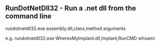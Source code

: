 ## RunDotNetDll32 - Run a .net dll from the command line

rundotnetdll32.exe assembly.dll,class,method arguments

e.g. rundotnetdll32.exe WheresMyImplant.dll,Implant,RunCMD whoami
